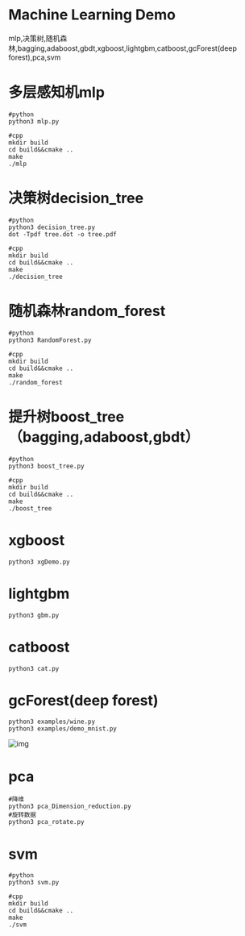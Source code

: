 # Machine Learning Demo
mlp,决策树,随机森林,bagging,adaboost,gbdt,xgboost,lightgbm,catboost,gcForest(deep forest),pca,svm

# 多层感知机mlp
    #python
    python3 mlp.py
    
    #cpp
    mkdir build
    cd build&&cmake ..
    make
    ./mlp

# 决策树decision_tree
    #python
    python3 decision_tree.py
    dot -Tpdf tree.dot -o tree.pdf
    
    #cpp
    mkdir build
    cd build&&cmake ..
    make
    ./decision_tree

# 随机森林random_forest
    #python
    python3 RandomForest.py
    
    #cpp
    mkdir build
    cd build&&cmake ..
    make
    ./random_forest

# 提升树boost_tree（bagging,adaboost,gbdt）
    #python
    python3 boost_tree.py
    
    #cpp
    mkdir build
    cd build&&cmake ..
    make
    ./boost_tree


# xgboost
    python3 xgDemo.py

# lightgbm
    python3 gbm.py

# catboost
    python3 cat.py

# gcForest(deep forest)
    python3 examples/wine.py
    python3 examples/demo_mnist.py


![img](https://github.com/watersink/machine-learning-Demo/blob/master/gcForest/gcForest.png)


# pca
    #降维
    python3 pca_Dimension_reduction.py
    #旋转数据
    python3 pca_rotate.py

# svm
    #python
    python3 svm.py
    
    #cpp
    mkdir build
    cd build&&cmake ..
    make
    ./svm
